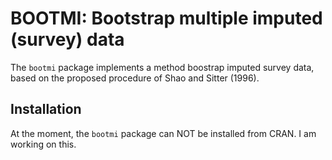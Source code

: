 BOOTMI: Bootstrap multiple imputed (survey) data
================================================

The `bootmi` package implements a method boostrap imputed survey data, based on the proposed procedure of Shao and Sitter (1996).

Installation
------------

At the moment, the `bootmi` package can NOT be installed from CRAN. I am working on this.
